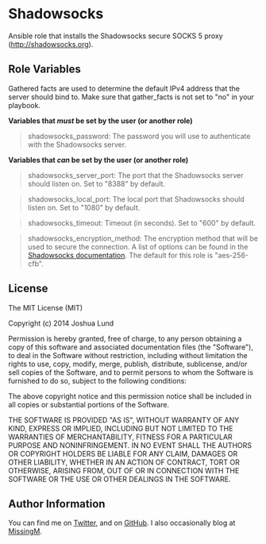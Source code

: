 Shadowsocks
========

Ansible role that installs the Shadowsocks secure SOCKS 5 proxy (http://shadowsocks.org).

Role Variables
--------------

Gathered facts are used to determine the default IPv4 address that the server should bind to. Make sure that gather_facts is not set to "no" in your playbook.

**Variables that *must* be set by the user (or another role)**

> shadowsocks_password: The password you will use to authenticate with the Shadowsocks server.

**Variables that *can* be set by the user (or another role)**

> shadowsocks_server_port: The port that the Shadowsocks server should listen on. Set to "8388" by default.

> shadowsocks_local_port: The local port that Shadowsocks should listen on. Set to "1080" by default.

> shadowsocks_timeout: Timeout (in seconds). Set to "600" by default.

> shadowsocks_encryption_method: The encryption method that will be used to secure the connection. A list of options can be found in the [Shadowsocks documentation](https://github.com/clowwindy/shadowsocks). The default for this role is "aes-256-cfb".

License
-------

The MIT License (MIT)

Copyright (c) 2014 Joshua Lund

Permission is hereby granted, free of charge, to any person obtaining a copy of this software and associated documentation files (the "Software"), to deal in the Software without restriction, including without limitation the rights to use, copy, modify, merge, publish, distribute, sublicense, and/or sell copies of the Software, and to permit persons to whom the Software is furnished to do so, subject to the following conditions:

The above copyright notice and this permission notice shall be included in all copies or substantial portions of the Software.

THE SOFTWARE IS PROVIDED "AS IS", WITHOUT WARRANTY OF ANY KIND, EXPRESS OR IMPLIED, INCLUDING BUT NOT LIMITED TO THE WARRANTIES OF MERCHANTABILITY, FITNESS FOR A PARTICULAR PURPOSE AND NONINFRINGEMENT. IN NO EVENT SHALL THE AUTHORS OR COPYRIGHT HOLDERS BE LIABLE FOR ANY CLAIM, DAMAGES OR OTHER LIABILITY, WHETHER IN AN ACTION OF CONTRACT, TORT OR OTHERWISE, ARISING FROM, OUT OF OR IN CONNECTION WITH THE SOFTWARE OR THE USE OR OTHER DEALINGS IN THE SOFTWARE.

Author Information
------------------

You can find me on [Twitter](https://twitter.com/joshualund), and on [GitHub](https://github.com/jlund/). I also occasionally blog at [MissingM](http://missingm.co).
